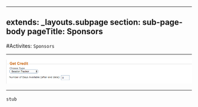  ---
 extends: _layouts.subpage
 section: sub-page-body
 pageTitle: Sponsors
 ---
 
 #Activites: `Sponsors`
 
 ---
 
 ![Image of Sponsors](../img/activity/get_credit.png)
 
 ---
 
 `stub`